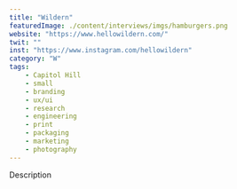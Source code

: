 ```yaml
---
title: "Wildern"
featuredImage: ./content/interviews/imgs/hamburgers.png
website: "https://www.hellowildern.com/"
twit: ""
inst: "https://www.instagram.com/hellowildern"
category: "W"
tags:
    - Capitol Hill
    - small
    - branding
    - ux/ui
    - research
    - engineering
    - print
    - packaging
    - marketing
    - photography
---
```


Description

